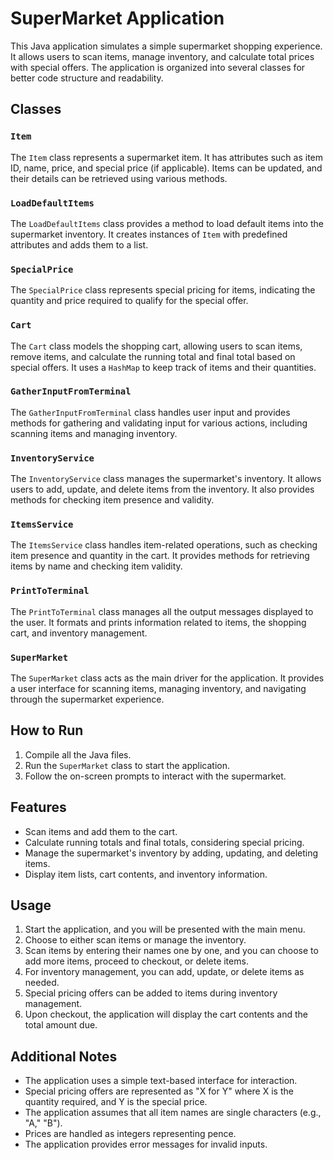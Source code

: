 # SuperMarket Application

This Java application simulates a simple supermarket shopping experience. It allows users to scan items, manage inventory, and calculate total prices with special offers. The application is organized into several classes for better code structure and readability.

## Classes

### `Item`

The `Item` class represents a supermarket item. It has attributes such as item ID, name, price, and special price (if applicable). Items can be updated, and their details can be retrieved using various methods.

### `LoadDefaultItems`

The `LoadDefaultItems` class provides a method to load default items into the supermarket inventory. It creates instances of `Item` with predefined attributes and adds them to a list.

### `SpecialPrice`

The `SpecialPrice` class represents special pricing for items, indicating the quantity and price required to qualify for the special offer.

### `Cart`

The `Cart` class models the shopping cart, allowing users to scan items, remove items, and calculate the running total and final total based on special offers. It uses a `HashMap` to keep track of items and their quantities.

### `GatherInputFromTerminal`

The `GatherInputFromTerminal` class handles user input and provides methods for gathering and validating input for various actions, including scanning items and managing inventory.

### `InventoryService`

The `InventoryService` class manages the supermarket's inventory. It allows users to add, update, and delete items from the inventory. It also provides methods for checking item presence and validity.

### `ItemsService`

The `ItemsService` class handles item-related operations, such as checking item presence and quantity in the cart. It provides methods for retrieving items by name and checking item validity.

### `PrintToTerminal`

The `PrintToTerminal` class manages all the output messages displayed to the user. It formats and prints information related to items, the shopping cart, and inventory management.

### `SuperMarket`

The `SuperMarket` class acts as the main driver for the application. It provides a user interface for scanning items, managing inventory, and navigating through the supermarket experience.

## How to Run

1. Compile all the Java files.
2. Run the `SuperMarket` class to start the application.
3. Follow the on-screen prompts to interact with the supermarket.

## Features

- Scan items and add them to the cart.
- Calculate running totals and final totals, considering special pricing.
- Manage the supermarket's inventory by adding, updating, and deleting items.
- Display item lists, cart contents, and inventory information.

## Usage

1. Start the application, and you will be presented with the main menu.
2. Choose to either scan items or manage the inventory.
3. Scan items by entering their names one by one, and you can choose to add more items, proceed to checkout, or delete items.
4. For inventory management, you can add, update, or delete items as needed.
5. Special pricing offers can be added to items during inventory management.
6. Upon checkout, the application will display the cart contents and the total amount due.

## Additional Notes

- The application uses a simple text-based interface for interaction.
- Special pricing offers are represented as "X for Y" where X is the quantity required, and Y is the special price.
- The application assumes that all item names are single characters (e.g., "A," "B").
- Prices are handled as integers representing pence.
- The application provides error messages for invalid inputs.
